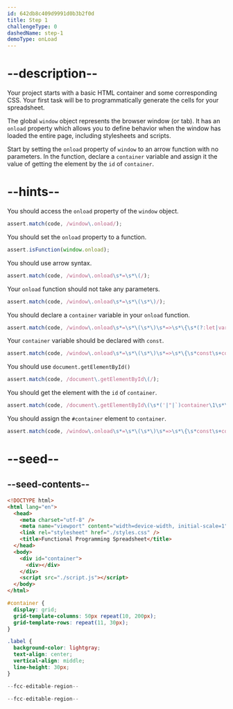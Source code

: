 ```yaml
---
id: 642db8c409d9991d0b3b2f0d
title: Step 1
challengeType: 0
dashedName: step-1
demoType: onLoad
---
```


# --description--

Your project starts with a basic HTML container and some corresponding CSS. Your first task will be to programmatically generate the cells for your spreadsheet.

The global `window` object represents the browser window (or tab). It has an `onload` property which allows you to define behavior when the window has loaded the entire page, including stylesheets and scripts.

Start by setting the `onload` property of `window` to an arrow function with no parameters. In the function, declare a `container` variable and assign it the value of getting the element by the `id` of `container`.

# --hints--

You should access the `onload` property of the `window` object.

```js
assert.match(code, /window\.onload/);
```

You should set the `onload` property to a function.

```js
assert.isFunction(window.onload);
```

You should use arrow syntax.

```js
assert.match(code, /window\.onload\s*=\s*\(/);
```

Your `onload` function should not take any parameters.

```js
assert.match(code, /window\.onload\s*=\s*\(\s*\)/);
```

You should declare a `container` variable in your `onload` function.

```js
assert.match(code, /window\.onload\s*=\s*\(\s*\)\s*=>\s*\{\s*(?:let|var|const)\s+container/);
```

Your `container` variable should be declared with `const`.

```js
assert.match(code, /window\.onload\s*=\s*\(\s*\)\s*=>\s*\{\s*const\s+container/);
```

You should use `document.getElementById()`

```js
assert.match(code, /document\.getElementById\(/);
```

You should get the element with the `id` of `container`.

```js
assert.match(code, /document\.getElementById\(\s*('|"|`)container\1\s*\)/);
```

You should assign the `#container` element to `container`.

```js
assert.match(code, /window\.onload\s*=\s*\(\s*\)\s*=>\s*\{\s*const\s+container\s*=\s*document\.getElementById\(\s*('|"|`)container\1\s*\)/);
```

# --seed--

## --seed-contents--

```html
<!DOCTYPE html>
<html lang="en">
  <head>
    <meta charset="utf-8" />
    <meta name="viewport" content="width=device-width, initial-scale=1" />
    <link rel="stylesheet" href="./styles.css" />
    <title>Functional Programming Spreadsheet</title>
  </head>
  <body>
    <div id="container">
      <div></div>
    </div>
    <script src="./script.js"></script>
  </body>
</html>
```

```css
#container {
  display: grid;
  grid-template-columns: 50px repeat(10, 200px);
  grid-template-rows: repeat(11, 30px);
}

.label {
  background-color: lightgray;
  text-align: center;
  vertical-align: middle;
  line-height: 30px;
}
```

```js
--fcc-editable-region--

--fcc-editable-region--
```
